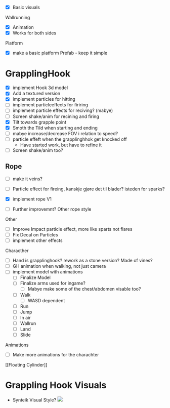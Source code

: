 - [x] Basic visuals

Wallrunning
- [x] Animation
- [x] Works for both sides

Platform
- [x] make a basic platform Prefab - keep it simple

# GrapplingHook
- [x] implement Hook 3d model
- [x] Add a textured version
- [x] implement particles for hitting
- [ ] implement particleeffects for firiring
- [ ] implement particle effects for reciving? (mabye)
- [ ] Screen shake/anim for recining and firing
- [x] Tilt towards grapple point
- [x] Smoth the Tild when starting and ending
- [ ] mabye increase/decrease FOV i relation to speed?
- [ ] particle effeft when the grapplinghhok get knocked off
	- Have started work, but have to refine it
- [ ] Screen shake/anim too?
## Rope
- [ ] make it veins?
- [ ] Particle effect for fireing, kanskje gjøre det til blader? isteden for sparks?
- [x] implement rope V1
- [ ] Further improvemnt? Other rope style


Other
- [ ] Improve Impact particle effect, more like sparts not flares
- [ ] Fix Decal on Particles
- [ ] implement other effects

Characther
- [ ] Hand is grapplinghook? rework as a stone version? Made of vines?
- [ ] GH animation when walking, not just camera
- [ ] implement model with animations
	- [ ] Finalize Model
	- [ ] Finalize arms used for ingame?
		- [ ] Mabye make some of the chest/abdomen visable too?
	- [ ] Walk
		- [ ] WASD dependent
	- [ ] Run
	- [ ] Jump
	- [ ] In air
	- [ ] Wallrun
	- [ ] Land
	- [ ] Slide

Animations
- [ ] Make more animations for the charachter


[[Floating Cylinder]]




# Grappling Hook Visuals
- Synteik Visual Style?
![](https://media.milanote.com/p/images/1KQKBR1SS2q61D/xsm/image.png)